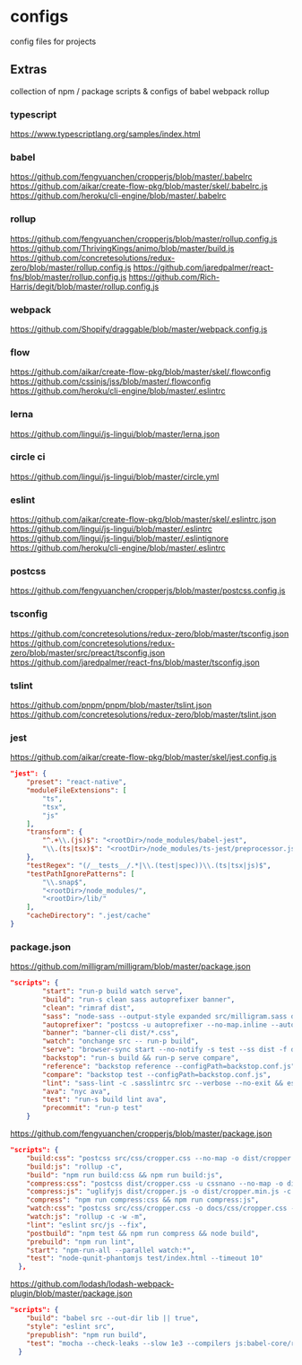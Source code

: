 # configs
config files for projects


## Extras
collection of npm / package scripts & configs of babel webpack rollup

### **typescript**

<https://www.typescriptlang.org/samples/index.html>






### babel
https://github.com/fengyuanchen/cropperjs/blob/master/.babelrc
https://github.com/aikar/create-flow-pkg/blob/master/skel/.babelrc.js
https://github.com/heroku/cli-engine/blob/master/.babelrc

### rollup
https://github.com/fengyuanchen/cropperjs/blob/master/rollup.config.js
https://github.com/ThrivingKings/animo/blob/master/build.js
https://github.com/concretesolutions/redux-zero/blob/master/rollup.config.js
https://github.com/jaredpalmer/react-fns/blob/master/rollup.config.js
https://github.com/Rich-Harris/degit/blob/master/rollup.config.js

### webpack
https://github.com/Shopify/draggable/blob/master/webpack.config.js

### flow
https://github.com/aikar/create-flow-pkg/blob/master/skel/.flowconfig
https://github.com/cssinjs/jss/blob/master/.flowconfig
https://github.com/heroku/cli-engine/blob/master/.eslintrc

### lerna
https://github.com/lingui/js-lingui/blob/master/lerna.json

### circle ci
https://github.com/lingui/js-lingui/blob/master/circle.yml

### eslint
https://github.com/aikar/create-flow-pkg/blob/master/skel/.eslintrc.json
https://github.com/lingui/js-lingui/blob/master/.eslintrc
https://github.com/lingui/js-lingui/blob/master/.eslintignore
https://github.com/heroku/cli-engine/blob/master/.eslintrc

### postcss
https://github.com/fengyuanchen/cropperjs/blob/master/postcss.config.js

### tsconfig
https://github.com/concretesolutions/redux-zero/blob/master/tsconfig.json
https://github.com/concretesolutions/redux-zero/blob/master/src/preact/tsconfig.json
https://github.com/jaredpalmer/react-fns/blob/master/tsconfig.json

### tslint

https://github.com/pnpm/pnpm/blob/master/tslint.json
https://github.com/concretesolutions/redux-zero/blob/master/tslint.json

### jest
https://github.com/aikar/create-flow-pkg/blob/master/skel/jest.config.js
```json
"jest": {
    "preset": "react-native",
    "moduleFileExtensions": [
        "ts",
        "tsx",
        "js"
    ],
    "transform": {
        "^.+\\.(js)$": "<rootDir>/node_modules/babel-jest",
        "\\.(ts|tsx)$": "<rootDir>/node_modules/ts-jest/preprocessor.js"
    },
    "testRegex": "(/__tests__/.*|\\.(test|spec))\\.(ts|tsx|js)$",
    "testPathIgnorePatterns": [
        "\\.snap$",
        "<rootDir>/node_modules/",
        "<rootDir>/lib/"
    ],
    "cacheDirectory": ".jest/cache"
}
```

### package.json


<https://github.com/milligram/milligram/blob/master/package.json>
```json
"scripts": {
		"start": "run-p build watch serve",
		"build": "run-s clean sass autoprefixer banner",
		"clean": "rimraf dist",
		"sass": "node-sass --output-style expanded src/milligram.sass dist/milligram.css && node-sass --output-style compressed src/milligram.sass dist/milligram.min.css",
		"autoprefixer": "postcss -u autoprefixer --no-map.inline --autoprefixer.browsers \"last 1 versions\" -r dist/*.css",
		"banner": "banner-cli dist/*.css",
		"watch": "onchange src -- run-p build",
		"serve": "browser-sync start --no-notify -s test --ss dist -f dist",
		"backstop": "run-s build && run-p serve compare",
		"reference": "backstop reference --configPath=backstop.conf.js",
		"compare": "backstop test --configPath=backstop.conf.js",
		"lint": "sass-lint -c .sasslintrc src --verbose --no-exit && eslint test -c styled && editorconfig-tools check .",
		"ava": "nyc ava",
		"test": "run-s build lint ava",
		"precommit": "run-p test"
	}
```

https://github.com/fengyuanchen/cropperjs/blob/master/package.json
```json
"scripts": {
    "build:css": "postcss src/css/cropper.css --no-map -o dist/cropper.css",
    "build:js": "rollup -c",
    "build": "npm run build:css && npm run build:js",
    "compress:css": "postcss dist/cropper.css -u cssnano --no-map -o dist/cropper.min.css",
    "compress:js": "uglifyjs dist/cropper.js -o dist/cropper.min.js -c -m --comments /^!/",
    "compress": "npm run compress:css && npm run compress:js",
    "watch:css": "postcss src/css/cropper.css -o docs/css/cropper.css -w",
    "watch:js": "rollup -c -w -m",
    "lint": "eslint src/js --fix",
    "postbuild": "npm test && npm run compress && node build",
    "prebuild": "npm run lint",
    "start": "npm-run-all --parallel watch:*",
    "test": "node-qunit-phantomjs test/index.html --timeout 10"
  },

```


https://github.com/lodash/lodash-webpack-plugin/blob/master/package.json

```json 
"scripts": {
    "build": "babel src --out-dir lib || true",
    "style": "eslint src",
    "prepublish": "npm run build",
    "test": "mocha --check-leaks --slow 1e3 --compilers js:babel-core/register"
  }
```
